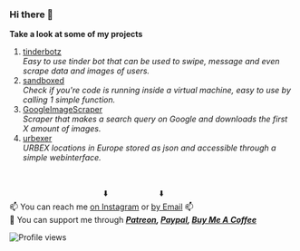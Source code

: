 ### Hi there 👋
**Take a look at some of my projects**</br>
1. [tinderbotz](https://github.com/frederikme/TinderBotz)</br>
*Easy to use tinder bot that can be used to swipe, message and even scrape data and images of users.*</br>
2. [sandboxed](https://github.com/frederikme/sandbox-evasion)</br>
*Check if you're code is running inside a virtual machine, easy to use by calling 1 simple function.*</br>
3. [GoogleImageScraper](https://github.com/frederikme/GoogleImageScraper)</br>
*Scraper that makes a search query on Google and downloads the first X amount of images.*</br>
4. [urbexer](https://github.com/frederikme/urbexer)</br>
*URBEX locations in Europe stored as json and accessible through a simple webinterface.*</br>

</br>

&nbsp;&nbsp;&nbsp;&nbsp;&nbsp;&nbsp;&nbsp;&nbsp;&nbsp;&nbsp;&nbsp;&nbsp;&nbsp;&nbsp;&nbsp;&nbsp;&nbsp;&nbsp;&nbsp;&nbsp;&nbsp;&nbsp;&nbsp;&nbsp;&nbsp;&nbsp;&nbsp;&nbsp;&nbsp;&nbsp;&nbsp;&nbsp;&nbsp;&nbsp;&nbsp;&nbsp;&nbsp;&nbsp;&nbsp;&nbsp;&nbsp;&nbsp;⬇️ &nbsp;&nbsp;&nbsp;&nbsp;&nbsp;&nbsp;&nbsp;&nbsp;&nbsp;&nbsp;&nbsp;&nbsp;&nbsp;&nbsp;&nbsp;&nbsp;&nbsp;&nbsp;&nbsp;&nbsp;&nbsp;&nbsp;⬇️</br>
📫 You can reach me [on Instagram](https://www.instagram.com/fredjemees/) or [by Email](mailto:frederik.mees@gmail.com) 📫</br>
💸 You can support me through ***[Patreon](https://www.patreon.com/frederikme), [Paypal](https://paypal.me/frederikmees), [Buy Me A Coffee](https://www.buymeacoffee.com/frederikme)***

![Profile views](https://gpvc.arturio.dev/frederikme)  
